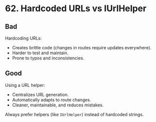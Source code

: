 # 62. Hardcoded URLs vs IUrlHelper

## Bad
Hardcoding URLs:
- Creates brittle code (changes in routes require updates everywhere).
- Harder to test and maintain.
- Prone to typos and inconsistencies.

## Good
Using a URL helper:
- Centralizes URL generation.
- Automatically adapts to route changes.
- Cleaner, maintainable, and reduces mistakes.

Always prefer helpers (like `IUrlHelper`) instead of hardcoded strings.
